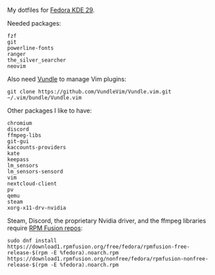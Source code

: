 My dotfiles for [Fedora KDE 29](https://spins.fedoraproject.org/kde/).

Needed packages:

```
fzf
git
powerline-fonts
ranger
the_silver_searcher
neovim
```

Also need [Vundle](https://github.com/VundleVim/Vundle.vim) to manage Vim plugins:

```
git clone https://github.com/VundleVim/Vundle.vim.git ~/.vim/bundle/Vundle.vim
```

Other packages I like to have:

```
chromium
discord
ffmpeg-libs
git-gui
kaccounts-providers
kate
keepass
lm_sensors
lm_sensors-sensord
vim
nextcloud-client
pv
qemu
steam
xorg-x11-drv-nvidia
```

Steam, Discord, the proprietary Nvidia driver, and the ffmpeg libraries require [RPM Fusion repos](https://rpmfusion.org/):

```
sudo dnf install https://download1.rpmfusion.org/free/fedora/rpmfusion-free-release-$(rpm -E %fedora).noarch.rpm https://download1.rpmfusion.org/nonfree/fedora/rpmfusion-nonfree-release-$(rpm -E %fedora).noarch.rpm
```
